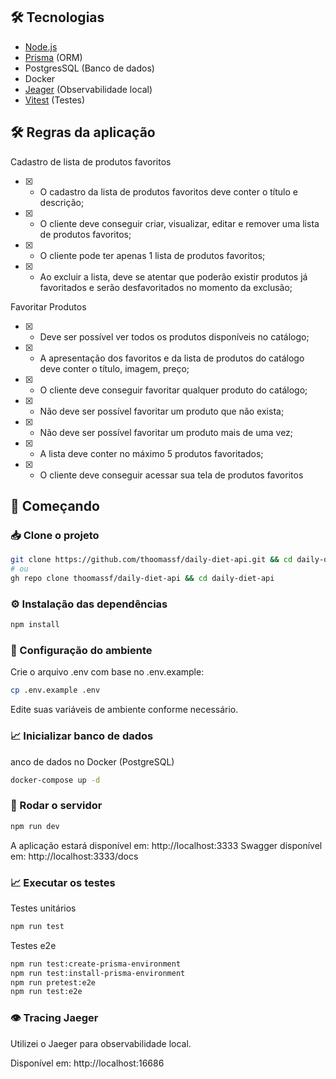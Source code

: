 ## 🛠️ Tecnologias
 - [Node.js](https://nodejs.org/en)
 - [Prisma](https://www.prisma.io/docs) (ORM)
 - PostgresSQL (Banco de dados)
 - Docker
 - [Jeager](https://www.jaegertracing.io) (Observabilidade local)
 - [Vitest](https://vitest.dev) (Testes)

## 🛠️ Regras da aplicação
Cadastro de lista de produtos favoritos
- [X] - O cadastro da lista de produtos favoritos deve conter o título e descrição;
- [X] - O cliente deve conseguir criar, visualizar, editar e remover uma lista de produtos favoritos;
- [X] - O cliente pode ter apenas 1 lista de produtos favoritos;
- [X] - Ao excluir a lista, deve se atentar que poderão existir produtos já favoritados e serão desfavoritados no momento da exclusão;

Favoritar Produtos
- [X] - Deve ser possível ver todos os produtos disponíveis no catálogo;
- [X] - A apresentação dos favoritos e da lista de produtos do catálogo deve conter o título, imagem, preço;
- [X] - O cliente deve conseguir favoritar qualquer produto do catálogo;
- [X] - Não deve ser possível favoritar um produto que não exista;
- [X] - Não deve ser possível favoritar um produto mais de uma vez;
- [X] - A lista deve conter no máximo 5 produtos favoritados;
- [X] - O cliente deve conseguir acessar sua tela de produtos favoritos


## 🏁 Começando

### 📥 Clone o projeto

```bash
git clone https://github.com/thoomassf/daily-diet-api.git && cd daily-diet-api
# ou
gh repo clone thoomassf/daily-diet-api && cd daily-diet-api
```

### ⚙️ Instalação das dependências
```bash
npm install
```

### 🔐 Configuração do ambiente
Crie o arquivo .env com base no .env.example:
```bash
cp .env.example .env
```
Edite suas variáveis de ambiente conforme necessário.

### 📈 Inicializar banco de dados
anco de dados no Docker (PostgreSQL)
```bash
docker-compose up -d
```

### 🚀 Rodar o servidor
```bash
npm run dev
```
A aplicação estará disponível em: http://localhost:3333
Swagger disponível em: http://localhost:3333/docs

### 📈 Executar os testes
Testes unitários
```bash
npm run test
```
Testes e2e
```bash
npm run test:create-prisma-environment
npm run test:install-prisma-environment
npm run pretest:e2e
npm run test:e2e
```

### 👁️ Tracing Jaeger
Utilizei o Jaeger para observabilidade local.

Disponível em: http://localhost:16686
```